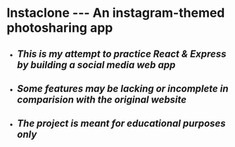 # **Instaclone** --- An instagram-themed photosharing app

-   ## _This is my attempt to practice React & Express by building a social media web app_
-   ## _Some features may be lacking or incomplete in comparision with the original website_
-   ## _The project is meant for educational purposes only_
